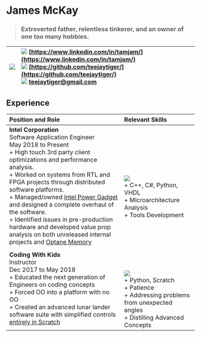 # James McKay
> ### Extroverted father, relentless tinkerer, and an owner of one too many hobbies.

| ![](https://media-exp3.licdn.com/dms/image/C5603AQEQEa6jub-sFA/profile-displayphoto-shrink_100_100/0/1589820219984?e=1631145600&v=beta&t=DV4aZfw31chqo5CW8DDexDB1P4lHUcM-W4ukmby2gWE)  |  ![](https://cdn.exclaimer.com/Handbook%20Images/linkedin-icon_24x24.png) [https://www.linkedin.com/in/tamjam/](https://www.linkedin.com/in/tamjam/)  <br />  ![](https://files.softicons.com/download/social-media-icons/flat-gradient-social-icons-by-guilherme-lima/png/24x24/Github.png) [https://github.com/teejaytiger/](https://github.com/teejaytiger/) </br> ![](https://files.softicons.com/download/web-icons/web-2-icon-set-by-anders-bjarnle/png/24x24/gmail.png) [teejaytiger@gmail.com](mailto:teejaytiger@gmail.com) |
|--:|:--|

## Experience
|Position and Role | Relevant Skills| 
|:--|:--|
|**Intel Corporation**</br> Software Application Engineer </br> May 2018 to Present </br> + High touch 3rd party client optimizations and performance analysis. </br> + Worked on systems from RTL and FPGA projects through distributed software platforms. </br> + Managed/owned [Intel Power Gadget](https://software.intel.com/content/www/us/en/develop/articles/intel-power-gadget.html) and designed a complete overhaul of the software. </br> + Identified issues in pre-production hardware and developed value prop analysis on both unreleased internal projects and [Optane Memory](https://www.intel.com/content/www/us/en/products/details/memory-storage/optane-memory.html)|&nbsp; &nbsp; &nbsp; &nbsp; &nbsp; &nbsp; &nbsp; &nbsp; &nbsp; &nbsp; &nbsp; &nbsp; &nbsp; &nbsp; &nbsp;&nbsp; &nbsp; &nbsp; &nbsp; &nbsp; &nbsp; &nbsp; &nbsp; &nbsp; &nbsp; &nbsp; &nbsp; &nbsp; &nbsp; &nbsp; &nbsp; &nbsp; &nbsp; &nbsp; &nbsp; &nbsp;&nbsp; &nbsp; &nbsp; &nbsp; &nbsp; &nbsp; &nbsp; &nbsp; &nbsp; &nbsp; &nbsp; &nbsp; </br> ![](https://media-exp3.licdn.com/dms/image/C560BAQGpvWtEtj9oTQ/company-logo_100_100/0/1625151708870?e=1633564800&v=beta&t=K6lXYep6_spB6PFY-hUQo4inUD985eydAKSHxMv1B7U)</br> + C++, C#, Python, VHDL </br> + Microarchitecture Analysis </br> + Tools Development | 
|**Coding With Kids** </br> Instructor </br> Dec 2017 to May 2018 </br> + Educated the next generation of Engineers on coding concepts </br> + Forced OO into a platform with no OO </br> + Created an advanced lunar lander software suite with simplified controls [entirely in Scratch](https://scratch.mit.edu/projects/547309481/) |&nbsp; &nbsp; &nbsp; &nbsp; &nbsp; &nbsp; &nbsp; &nbsp; &nbsp; &nbsp; &nbsp; &nbsp; &nbsp; &nbsp; &nbsp;&nbsp; &nbsp; &nbsp; &nbsp; &nbsp; &nbsp; &nbsp; &nbsp; &nbsp; &nbsp; &nbsp; &nbsp; &nbsp; &nbsp; &nbsp; &nbsp; &nbsp; &nbsp; &nbsp; &nbsp; &nbsp;&nbsp; &nbsp; &nbsp; &nbsp; &nbsp; &nbsp; &nbsp; &nbsp; &nbsp; &nbsp; &nbsp; &nbsp; </br> ![](https://media-exp3.licdn.com/dms/image/C560BAQEfSARyNIXG6w/company-logo_100_100/0/1585970342604?e=1633564800&v=beta&t=pr-lGZQOEc4JoKl6mzQIAY8uDwkFgs7lkK18LAXBdBk) </br> + Python, Scratch </br> + Patience </br> + Addressing problems from unexpected angles </br> + Distilling Advanced Concepts | 
